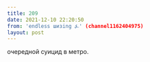 ```yaml
---
title: 209
date: 2021-12-10 22:20:50
from: 'endless шизing ⍼' (channel1162404975)
layout: post
---
```


очередной суицид в метро.
